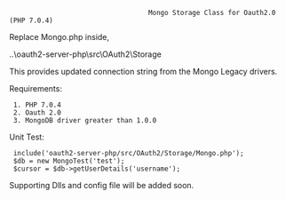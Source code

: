                                        Mongo Storage Class for Oauth2.0 (PHP 7.0.4) 
                                       
                                       
  Replace Mongo.php inside, 
  
  ..\oauth2-server-php\src\OAuth2\Storage 
  
  This provides updated connection string from  the  Mongo Legacy drivers. 
  
  Requirements:
     
     1. PHP 7.0.4
     2. Oauth 2.0 
     3. MongoDB driver greater than 1.0.0 

  Unit Test:
     
     include('oauth2-server-php/src/OAuth2/Storage/Mongo.php');
     $db = new MongoTest('test');
     $cursor = $db->getUserDetails('username');
     
Supporting Dlls and config file will be added soon.

